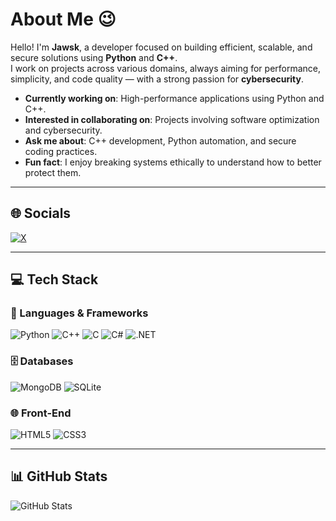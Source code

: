 # About Me 😉

Hello! I'm **Jawsk**, a developer focused on building efficient, scalable, and secure solutions using **Python** and **C++**.  
I work on projects across various domains, always aiming for performance, simplicity, and code quality — with a strong passion for **cybersecurity**.

- **Currently working on**: High-performance applications using Python and C++.  
- **Interested in collaborating on**: Projects involving software optimization and cybersecurity.  
- **Ask me about**: C++ development, Python automation, and secure coding practices.  
- **Fun fact**: I enjoy breaking systems ethically to understand how to better protect them.

---

## 🌐 Socials  
[![X](https://img.shields.io/badge/X-black.svg?logo=X&logoColor=white)](https://x.com/jawsk10)

---

## 💻 Tech Stack

### 🧠 Languages & Frameworks  
![Python](https://img.shields.io/badge/-Python-3776AB?style=flat&logo=python&logoColor=white)
![C++](https://img.shields.io/badge/-C++-00599C?style=flat&logo=c%2B%2B&logoColor=white)
![C](https://img.shields.io/badge/-C-00599C?style=flat&logo=c&logoColor=white)
![C#](https://img.shields.io/badge/-C%23-239120?style=flat&logo=c-sharp&logoColor=white)
![.NET](https://img.shields.io/badge/-dotnet-5C2D91?style=flat&logo=dotnet&logoColor=white)

### 🗄️ Databases  
![MongoDB](https://img.shields.io/badge/-MongoDB-4ea94b?style=flat&logo=mongodb&logoColor=white)
![SQLite](https://img.shields.io/badge/-SQLite-07405e?style=flat&logo=sqlite&logoColor=white)

### 🌐 Front-End  
![HTML5](https://img.shields.io/badge/-HTML5-e34f26?style=flat&logo=html5&logoColor=white)
![CSS3](https://img.shields.io/badge/-CSS3-1572B6?style=flat&logo=css3&logoColor=white)

---

## 📊 GitHub Stats  
![GitHub Stats](https://github-readme-stats.vercel.app/api?username=jawsk10&show_icons=true&theme=dark)
